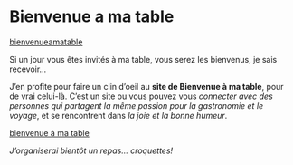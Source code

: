# Bienvenue a ma table


[bienvenueamatable]()

Si un jour vous êtes invités à ma table, vous serez les bienvenus, je sais recevoir…

J’en profite pour faire un clin d’oeil au **site de Bienvenue à ma table**, pour de vrai celui-là. C’est un site ou vous pouvez vous *connecter avec des personnes qui partagent la même passion pour la gastronomie et le voyage*, et se rencontrent dans *la joie et la bonne humeur*.

[bienvenue à ma table](http://www.bienvenueamatable.com)

*J’organiserai bientôt un repas… croquettes!*